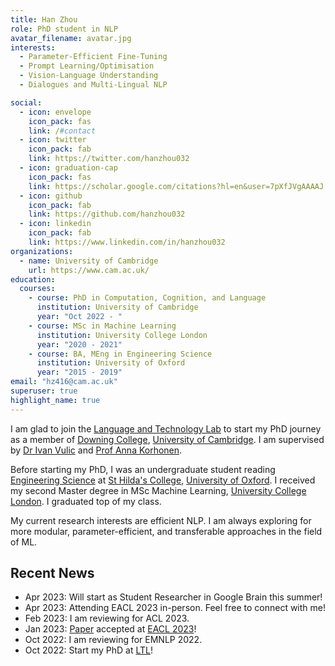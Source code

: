 ```yaml
---
title: Han Zhou
role: PhD student in NLP
avatar_filename: avatar.jpg
interests:
  - Parameter-Efficient Fine-Tuning
  - Prompt Learning/Optimisation
  - Vision-Language Understanding
  - Dialogues and Multi-Lingual NLP

social:
  - icon: envelope
    icon_pack: fas
    link: /#contact
  - icon: twitter
    icon_pack: fab
    link: https://twitter.com/hanzhou032
  - icon: graduation-cap
    icon_pack: fas
    link: https://scholar.google.com/citations?hl=en&user=7pXfJVgAAAAJ
  - icon: github
    icon_pack: fab
    link: https://github.com/hanzhou032
  - icon: linkedin
    icon_pack: fab
    link: https://www.linkedin.com/in/hanzhou032
organizations:
  - name: University of Cambridge
    url: https://www.cam.ac.uk/
education:
  courses:
    - course: PhD in Computation, Cognition, and Language
      institution: University of Cambridge
      year: "Oct 2022 - "
    - course: MSc in Machine Learning
      institution: University College London
      year: "2020 - 2021"
    - course: BA, MEng in Engineering Science
      institution: University of Oxford
      year: "2015 - 2019"
email: "hz416@cam.ac.uk"
superuser: true
highlight_name: true
---
```

I am glad to join the [Language and Technology Lab](https://ltl.mmll.cam.ac.uk/) to start my PhD journey as a member of [Downing College](https://www.dow.cam.ac.uk/), [University of Cambridge](https://www.cam.ac.uk/). I am supervised by [Dr Ivan Vulic](https://sites.google.com/site/ivanvulic/) and [Prof Anna Korhonen](https://sites.google.com/site/annakorhonen/).

Before starting my PhD, I was an undergraduate student reading [Engineering Science](https://eng.ox.ac.uk/) at [St Hilda's College](https://www.st-hildas.ox.ac.uk/), [University of Oxford](https://www.ox.ac.uk/). I received my second Master degree in MSc Machine Learning, [University College London](https://www.ucl.ac.uk/). I graduated top of my class.

My current research interests are efficient NLP. I am always exploring for more modular, parameter-efficient, and transferable approaches in the field of ML. 

## Recent News
  - Apr 2023: Will start as Student Researcher in Google Brain this summer!
  - Apr 2023: Attending EACL 2023 in-person. Feel free to connect with me!
  - Feb 2023: I am reviewing for ACL 2023.
  - Jan 2023: [Paper](https://arxiv.org/abs/2204.05895/) accepted at [EACL 2023](https://2023.eacl.org/)!
  - Oct 2022: I am reviewing for EMNLP 2022.
  - Oct 2022: Start my PhD at [LTL](https://ltl.mmll.cam.ac.uk/)!
